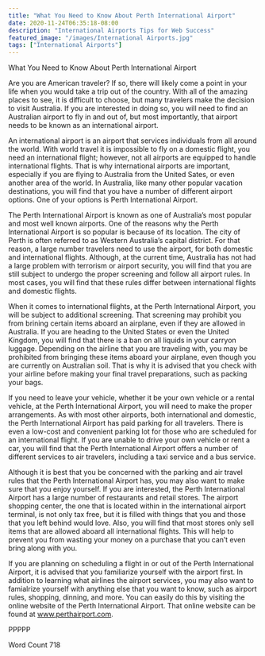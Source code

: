 ```yaml
---
title: "What You Need to Know About Perth International Airport"
date: 2020-11-24T06:35:18-08:00
description: "International Airports Tips for Web Success"
featured_image: "/images/International Airports.jpg"
tags: ["International Airports"]
---
```


What You Need to Know About Perth International Airport

Are you are American traveler?  If so, there will likely come a point in your life when you would take a trip out of the country. With all of the amazing places to see, it is difficult to choose, but many travelers make the decision to visit Australia.  If you are interested in doing so, you will need to find an Australian airport to fly in and out of, but most importantly, that airport needs to be known as an international airport.

An international airport is an airport that services individuals from all around the world.  With world travel it is impossible to fly on a domestic flight, you need an international flight; however, not all airports are equipped to handle international flights.  That is why international airports are important, especially if you are flying to Australia from the United Sates, or even another area of the world.  In Australia, like many other popular vacation destinations, you will find that you have a number of different airport options.  One of your options is Perth International Airport.

The Perth International Airport is known as one of Australia’s most popular and most well known airports.  One of the reasons why the Perth International Airport is so popular is because of its location. The city of Perth is often referred to as Western Australia’s capital district. For that reason, a large number travelers need to use the airport, for both domestic and international flights.  Although, at the current time, Australia has not had a large problem with terrorism or airport security, you will find that you are still subject to undergo the proper screening and follow all airport rules. In most cases, you will find that these rules differ between international flights and domestic flights.  

When it comes to international flights, at the Perth International Airport, you will be subject to additional screening. That screening may prohibit you from brining certain items aboard an airplane, even if they are allowed in Australia. If you are heading to the United States or even the United Kingdom, you will find that there is a ban on all liquids in your carryon luggage.  Depending on the airline that you are traveling with, you may be prohibited from bringing these items aboard your airplane, even though you are currently on Australian soil. That is why it is advised that you check with your airline before making your final travel preparations, such as packing your bags.

If you need to leave your vehicle, whether it be your own vehicle or a rental vehicle, at the Perth International Airport, you will need to make the proper arrangements. As with most other airports, both international and domestic, the Perth International Airport has paid parking for all travelers.  There is even a low-cost and convenient parking lot for those who are scheduled for an international flight.  If you are unable to drive your own vehicle or rent a car, you will find that the Perth International Airport offers a number of different services to air travelers, including a taxi service and a bus service.  

Although it is best that you be concerned with the parking and air travel rules that the Perth International Airport has, you may also want to make sure that you enjoy yourself. If you are interested, the Perth International Airport has a large number of restaurants and retail stores.  The airport shopping center, the one that is located within in the international airport terminal, is not only tax free, but it is filled with things that you and those that you left behind would love. Also, you will find that most stores only sell items that are allowed aboard all international flights.  This will help to prevent you from wasting your money on a purchase that you can’t even bring along with you.

If you are planning on scheduling a flight in or out of the Perth International Airport, it is advised that you familiarize yourself with the airport first.  In addition to learning what airlines the airport services, you may also want to famialrize yourself with anything else that you want to know, such as airport rules, shopping, dinning, and more.  You can easily do this by visiting the online website of the Perth International Airport. That online website can be found at www.perthairport.com.

PPPPP

Word Count 718

